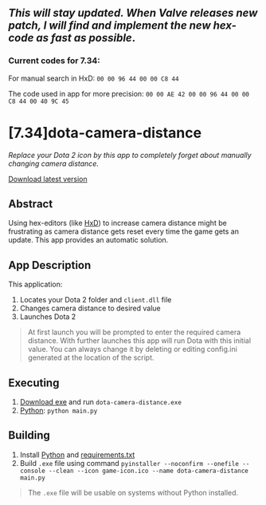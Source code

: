 ## *This will stay updated. When Valve releases new patch, I will find and implement the new hex-code as fast as possible*.
### Current codes for 7.34: 
For manual search in HxD: ```00 00 96 44 00 00 C8 44```

The code used in app for more precision: ```00 00 AE 42 00 00 96 44 00 00 C8 44 00 40 9C 45```

# [7.34]dota-camera-distance

*Replace your Dota 2 icon by this app to completely forget about manually changing camera distance.*

[Download latest version](https://github.com/searayeah/dota-camera-distance/releases/latest/download/dota-camera-distance.exe)

## Abstract

Using hex-editors (like [HxD](https://mh-nexus.de/en/hxd/)) to increase camera distance might be frustrating as camera distance gets reset every time the game gets an update. This app provides an automatic solution.

## App Description

This application:

1. Locates your Dota 2 folder and ```client.dll``` file
2. Changes camera distance to desired value
3. Launches Dota 2

> At first launch you will be prompted to enter the required camera distance. With further launches this app will run Dota with this initial value. You can always change it by deleting or editing config.ini generated at the location of the script.

## Executing

1. [Download exe](https://github.com/searayeah/dota-camera-distance/releases/latest/download/dota-camera-distance.exe) and run  ```dota-camera-distance.exe```
2. [Python](https://www.python.org/): ```python main.py```

## Building

1. Install [Python](https://www.python.org/downloads/) and [requirements.txt](https://stackoverflow.com/a/15593865)
2. Build ```.exe``` file using command ```pyinstaller --noconfirm --onefile --console --clean --icon game-icon.ico --name dota-camera-distance main.py```

> The ```.exe``` file will be usable on systems without Python installed.
